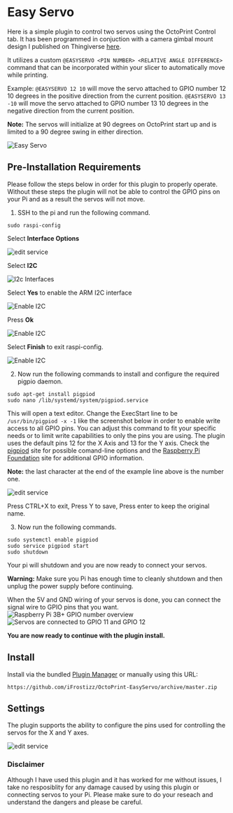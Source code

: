 # Easy Servo

Here is a simple plugin to control two servos using the OctoPrint Control tab. It has been programmed in conjuction with a camera gimbal mount design I published on Thingiverse [here](https://www.thingiverse.com/).

It utilizes a custom `@EASYSERVO <PIN NUMBER> <RELATIVE ANGLE DIFFERENCE>` command that can be incorporated within your slicer to automatically move while printing. 

Example: `@EASYSERVO 12 10` will move the servo attached to GPIO number 12 10 degrees in the positive direction from the current position. `@EASYSERVO 13 -10` will move the servo attached to GPIO number 13 10 degrees in the negative direction from the current position. 

**Note:** The servos will initialize at 90 degrees on OctoPrint start up and is limited to a 90 degree swing in either direction.

![Easy Servo](screenshot_easyservo.png)

## Pre-Installation Requirements

Please follow the steps below in order for this plugin to properly operate. Without these steps the plugin will not be able to control the GPIO pins on your Pi and as a result the servos will not move.

1. SSH to the pi and run the following command.

```
sudo raspi-config
```

Select **Interface Options**

![edit service](screenshot_interface_options.png)

Select **I2C**

![I2c Interfaces](screenshot_interface_options_I2C.png)

Select **Yes** to enable the ARM I2C interface

![Enable I2C](screenshot_interface_options_I2C_yes.png)

Press **Ok**

![Enable I2C](screenshot_interface_options_I2C_ok.png)

Select **Finish** to exit raspi-config.

![Enable I2C](screenshot_interface_options_I2C_finish.png)

2. Now run the following commands to install and configure the required pigpio daemon.

```
sudo apt-get install pigpiod
sudo nano /lib/systemd/system/pigpiod.service
```

This will open a text editor. Change the ExecStart line to be `/usr/bin/pigpiod -x -1` like the screenshot below in order to enable write access to all GPIO pins. You can adjust this command to fit your specific needs or to limit write capabilities to only the pins you are using. The plugin uses the default pins 12 for the X Axis and 13 for the Y axis. Check the [pigpiod](http://abyz.me.uk/rpi/pigpio/pigpiod.html) site for possible comand-line options and the [Raspberry Pi Foundation](https://www.raspberrypi.org/documentation/usage/gpio/) site for additional GPIO information.

**Note:** the last character at the end of the example line above is the number one.

![edit service](screenshot_edit_service.png)

Press CTRL+X to exit, Press Y to save, Press enter to keep the original name.

3. Now run the following commands.

```
sudo systemctl enable pigpiod
sudo service pigpiod start
sudo shutdown
```

Your pi will shutdown and you are now ready to connect your servos. 

**Warning:** Make sure you Pi has enough time to cleanly shutdown and then unplug the power supply before continuing.

When the 5V and GND wiring of your servos is done, you can connect the signal wire to GPIO pins that you want.
![Raspberry Pi 3B+ GPIO number overview](screenshot_raspberry_gpio.png)
![Servos are connected to GPIO 11 and GPIO 12](screenshot_servos_connexion.png)

**You are now ready to continue with the plugin install.**

## Install

Install via the bundled [Plugin Manager](https://docs.octoprint.org/en/master/bundledplugins/pluginmanager.html)
or manually using this URL:

    https://github.com/iFrostizz/OctoPrint-EasyServo/archive/master.zip

## Settings

The plugin supports the ability to configure the pins used for controlling the servos for the X and Y axes.

![edit service](screenshot_settings_easyservo.png)

### Disclaimer

Although I have used this plugin and it has worked for me without issues, I take no resposiblity for any damage caused by using this plugin or connecting servos to your Pi. Please make sure to do your reseach and understand the dangers and please be careful.

